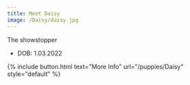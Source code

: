 ```yaml
---
title: Meet Daisy
image: /Daisy/daisy.jpg
---
```


The showstopper
- DOB: 1.03.2022


{% include button.html text="More Info" url="/puppies/Daisy" style="default" %}
